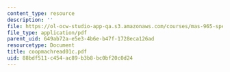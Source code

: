 ```yaml
---
content_type: resource
description: ''
file: https://ol-ocw-studio-app-qa.s3.amazonaws.com/courses/mas-965-special-topics-in-media-technology-cooperative-machines-fall-2003/88bdf511c454ac89b3b8bc0bf20c0d24_coopmachread01c.pdf
file_type: application/pdf
parent_uid: 649ab72a-e5e3-4b6e-b47f-1728eca126ad
resourcetype: Document
title: coopmachread01c.pdf
uid: 88bdf511-c454-ac89-b3b8-bc0bf20c0d24
---
```

